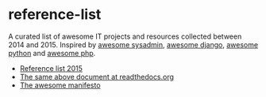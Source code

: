# reference-list
A curated list of awesome IT projects and resources collected between 2014 and 2015. Inspired by [awesome sysadmin](https://github.com/kahun/awesome-sysadmin), [awesome django](https://gitlab.com/rosarior/awesome-django), [awesome python](https://github.com/vinta/awesome-python/) and [awesome php](https://github.com/ziadoz/awesome-php). 

- [Reference list 2015](/docs/index.md)
- [The same above document at readthedocs.org](http://it-reference-list-2015.readthedocs.org)
- [The awesome manifesto](https://github.com/sindresorhus/awesome/blob/master/awesome.md)

